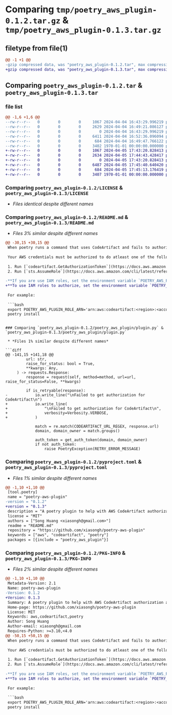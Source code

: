 # Comparing `tmp/poetry_aws_plugin-0.1.2.tar.gz` & `tmp/poetry_aws_plugin-0.1.3.tar.gz`

## filetype from file(1)

```diff
@@ -1 +1 @@
-gzip compressed data, was "poetry_aws_plugin-0.1.2.tar", max compression
+gzip compressed data, was "poetry_aws_plugin-0.1.3.tar", max compression
```

## Comparing `poetry_aws_plugin-0.1.2.tar` & `poetry_aws_plugin-0.1.3.tar`

### file list

```diff
@@ -1,6 +1,6 @@
--rw-r--r--   0        0        0     1067 2024-04-04 16:43:29.996219 poetry_aws_plugin-0.1.2/LICENSE
--rw-r--r--   0        0        0     2629 2024-04-04 16:49:21.086127 poetry_aws_plugin-0.1.2/README.md
--rw-r--r--   0        0        0        0 2024-04-04 16:43:29.996219 poetry_aws_plugin-0.1.2/poetry_aws_plugin/__init__.py
--rw-r--r--   0        0        0     6411 2024-04-04 16:52:36.096094 poetry_aws_plugin-0.1.2/poetry_aws_plugin/plugin.py
--rw-r--r--   0        0        0      684 2024-04-04 16:49:47.766122 poetry_aws_plugin-0.1.2/pyproject.toml
--rw-r--r--   0        0        0     3402 1970-01-01 00:00:00.000000 poetry_aws_plugin-0.1.2/PKG-INFO
+-rw-r--r--   0        0        0     1067 2024-04-05 17:43:20.828413 poetry_aws_plugin-0.1.3/LICENSE
+-rw-r--r--   0        0        0     2634 2024-04-05 17:44:43.428417 poetry_aws_plugin-0.1.3/README.md
+-rw-r--r--   0        0        0        0 2024-04-05 17:43:20.828413 poetry_aws_plugin-0.1.3/poetry_aws_plugin/__init__.py
+-rw-r--r--   0        0        0     6487 2024-04-05 17:45:40.640420 poetry_aws_plugin-0.1.3/poetry_aws_plugin/plugin.py
+-rw-r--r--   0        0        0      684 2024-04-05 17:45:13.176419 poetry_aws_plugin-0.1.3/pyproject.toml
+-rw-r--r--   0        0        0     3407 1970-01-01 00:00:00.000000 poetry_aws_plugin-0.1.3/PKG-INFO
```

### Comparing `poetry_aws_plugin-0.1.2/LICENSE` & `poetry_aws_plugin-0.1.3/LICENSE`

 * *Files identical despite different names*

### Comparing `poetry_aws_plugin-0.1.2/README.md` & `poetry_aws_plugin-0.1.3/README.md`

 * *Files 3% similar despite different names*

```diff
@@ -30,15 +30,15 @@
 When poetry runs a command that uses CodeArtifact and fails to authorize, the plugin will automatically attempt to get the authorization token and retry the command.
 
 Your AWS credentials must be authorized to do atleast one of the following:
 
 1. Run [`codeartifact.GetAuthorizationToken`](https://docs.aws.amazon.com/cli/latest/reference/codeartifact/get-authorization-token.html).
 2. Run [`sts.AssumeRole`](https://docs.aws.amazon.com/cli/latest/reference/sts/assume-role.html) to assume a role with authorization to run `codeartifact.GetAuthorizationToken`.
 
-**If you are use IAM roles, set the environment variable `POETRY_AWS_PLUGIN_ROLE_ARN` to the role's ARN before running any poetry commands**.
+**To use IAM roles to authorize, set the environment variable `POETRY_AWS_PLUGIN_ROLE_ARN` to the role's ARN before running any poetry commands**.
 
 For example:
 
 ```bash
 export POETRY_AWS_PLUGIN_ROLE_ARN='arn:aws:codeartifact:<region>:<account-id>:repository/<domain>/<domain-owner>/<repository>'
 poetry install
 ```
```

### Comparing `poetry_aws_plugin-0.1.2/poetry_aws_plugin/plugin.py` & `poetry_aws_plugin-0.1.3/poetry_aws_plugin/plugin.py`

 * *Files 1% similar despite different names*

```diff
@@ -141,15 +141,18 @@
         url: str,
         raise_for_status: bool = True,
         **kwargs: Any,
     ) -> requests.Response:
         response = request(self, method=method, url=url, raise_for_status=False, **kwargs)
 
         if is_retryable(response):
-            io.write_line("\nFailed to get authorization for CodeArtifact\n")
+            io.write_line(
+                "\nFailed to get authorization for CodeArtifact\n",
+                verbosity=Verbosity.VERBOSE,
+            )
 
             match = re.match(CODEARTIFACT_URL_REGEX, response.url)
             domain, domain_owner = match.groups()
 
             auth_token = get_auth_token(domain, domain_owner)
             if not auth_token:
                 raise PoetryException(RETRY_ERROR_MESSAGE)
```

### Comparing `poetry_aws_plugin-0.1.2/pyproject.toml` & `poetry_aws_plugin-0.1.3/pyproject.toml`

 * *Files 1% similar despite different names*

```diff
@@ -1,10 +1,10 @@
 [tool.poetry]
 name = "poetry-aws-plugin"
-version = "0.1.2"
+version = "0.1.3"
 description = "A poetry plugin to help with AWS CodeArtifact authorization automatically"
 license = "MIT"
 authors = ["Song Huang <xiasongh@gmail.com>"]
 readme = "README.md"
 repository = "https://github.com/xiasongh/poetry-aws-plugin"
 keywords = ["aws", "codeartifact", "poetry"]
 packages = [{include = "poetry_aws_plugin"}]
```

### Comparing `poetry_aws_plugin-0.1.2/PKG-INFO` & `poetry_aws_plugin-0.1.3/PKG-INFO`

 * *Files 2% similar despite different names*

```diff
@@ -1,10 +1,10 @@
 Metadata-Version: 2.1
 Name: poetry-aws-plugin
-Version: 0.1.2
+Version: 0.1.3
 Summary: A poetry plugin to help with AWS CodeArtifact authorization automatically
 Home-page: https://github.com/xiasongh/poetry-aws-plugin
 License: MIT
 Keywords: aws,codeartifact,poetry
 Author: Song Huang
 Author-email: xiasongh@gmail.com
 Requires-Python: >=3.10,<4.0
@@ -50,15 +50,15 @@
 When poetry runs a command that uses CodeArtifact and fails to authorize, the plugin will automatically attempt to get the authorization token and retry the command.
 
 Your AWS credentials must be authorized to do atleast one of the following:
 
 1. Run [`codeartifact.GetAuthorizationToken`](https://docs.aws.amazon.com/cli/latest/reference/codeartifact/get-authorization-token.html).
 2. Run [`sts.AssumeRole`](https://docs.aws.amazon.com/cli/latest/reference/sts/assume-role.html) to assume a role with authorization to run `codeartifact.GetAuthorizationToken`.
 
-**If you are use IAM roles, set the environment variable `POETRY_AWS_PLUGIN_ROLE_ARN` to the role's ARN before running any poetry commands**.
+**To use IAM roles to authorize, set the environment variable `POETRY_AWS_PLUGIN_ROLE_ARN` to the role's ARN before running any poetry commands**.
 
 For example:
 
 ```bash
 export POETRY_AWS_PLUGIN_ROLE_ARN='arn:aws:codeartifact:<region>:<account-id>:repository/<domain>/<domain-owner>/<repository>'
 poetry install
 ```
```


